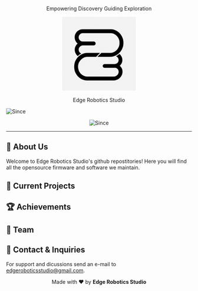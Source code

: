 <p align="center">
  Empowering Discovery Guiding Exploration
</p>

<p align="center">
   <img src="logo.png" alt="Organization Logo" width="200"/>
</p>

<p align="center">
    Edge Robotics Studio
</p>

![Since](https://img.shields.io/badge/Since-2025-blue)

<p align="center">
  <img src="https://img.shields.io/badge/Since-2025-blue" alt="Since"/>
</p>

---

## 🤖 About Us

Welcome to Edge Robotics Studio's github repostitories! Here you will find all the opensource firmware and software we maintain.

## 🚀 Current Projects  

## 🏆 Achievements 

## 👥 Team 

## 📧 Contact & Inquiries

For support and dicussions send an e-mail to edgeroboticsstudio@gmail.com.

<p align="center">
  Made with ❤️ by <b> Edge Robotics Studio </b>
</p>
